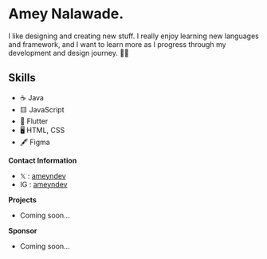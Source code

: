 # Amey Nalawade.

I like designing and creating new stuff. I really enjoy learning new languages and framework, and I want to learn more as I progress through my development and design journey. 👨‍💻

## Skills
* ☕ Java
* 🟨 JavaScript
* 🎯 Flutter
* 🖥 HTML, CSS
* 🖋 Figma

**Contact Information**
- 𝕏 : [ameyndev](https://twitter.com/ameyndev)
- IG : [ameyndev](https://instagram.com/ameyndev)

**Projects**
- Coming soon...

**Sponsor**
- Coming soon...
<!--
**ameyndev/ameyndev** is a ✨ _special_ ✨ repository because its `README.md` (this file) appears on your GitHub profile.

Here are some ideas to get you started:

- 🔭 I’m currently working on ...
- 🌱 I’m currently learning ...
- 👯 I’m looking to collaborate on ...
- 🤔 I’m looking for help with ...
- 💬 Ask me about ...
- 📫 How to reach me: ...
- 😄 Pronouns: ...
- ⚡ Fun fact: ...
-->
